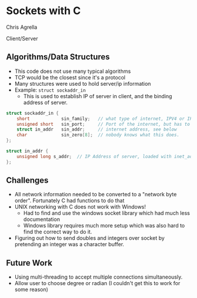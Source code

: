 # Sockets with C

Chris Agrella

Client/Server

## Algorithms/Data Structures

- This code does not use many typical algorithms
- TCP would be the closest since it's a protocol
- Many structures were used to hold server/ip information
- Example: `struct sockaddr_in`
  - This is used to establish IP of server in client, and the binding address of server.

```c
struct sockaddr_in {
    short            sin_family;   // what type of internet, IPV4 or IPV6
    unsigned short   sin_port;     // Port of the internet, but has to be converted to network byte order. e.g. htons(3490)
    struct in_addr   sin_addr;     // internet address, see below
    char             sin_zero[8];  // nobody knows what this does.
};

struct in_addr {
    unsigned long s_addr;  // IP Address of server, loaded with inet_addr(IP address)
};
```

## Challenges

- All network information needed to be converted to a "network byte order". Fortunately C had functions to do that
- UNIX networking with C does not work with Windows!
  - Had to find and use the windows socket library which had much less documentation
  - Windows library requires much more setup which was also hard to find the correct way to do it.
- Figuring out how to send doubles and integers over socket by pretending an integer was a character buffer.

## Future Work

- Using multi-threading to accept multiple connections simultaneously.
- Allow user to choose degree or radian (I couldn't get this to work for some reason)
